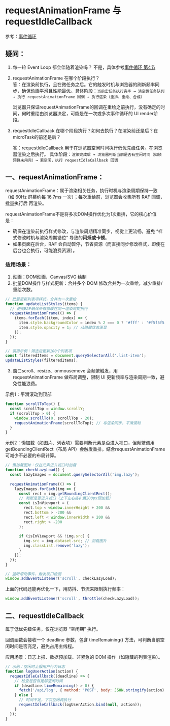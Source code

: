 # requestAnimationFrame 与 requestIdleCallback
参考：[事件循环](../JS/事件/event-loop.md)

## 疑问：
1. 每一轮 Event Loop 都会伴随着渲染吗？
    不是，具体参考[事件循环 第4节](../JS/事件/event-loop.md)
2. requestAnimationFrame 在哪个阶段执行？  
    答：在渲染前执行，且在微任务之后。它的触发时机与浏览器的刷新频率同步，确保动画平滑且性能最优。具体阶段：`当前宏任务执行完毕 → 清空微任务队列 → 执行 requestAnimationFrame 回调 → 执行渲染（重排、重绘、合成）`

    浏览器只保证requestAnimationFrame的回调在重绘之前执行，没有确定的时间，何时重绘由浏览器决定，可能是在一次或多次事件循环的 UI render阶段。

3. requestIdleCallback 在哪个阶段执行？如何去执行？在渲染前还是后？在 microTask的前还是后？

    答：requestIdleCallback 用于在浏览器空闲时间执行低优先级任务。在浏览器渲染之后执行。
    具体阶段：`渲染完成后 → 浏览器判断当前是否有空闲时间（如帧预算未用完）→ 若空闲，执行 requestIdleCallback 回调`

## 一、requestAnimationFrame：
requestAnimationFrame：属于渲染相关任务，执行时机与渲染周期保持一致（如 60Hz 屏幕约每 16.7ms 一次）；每次重绘前，浏览器会收集所有 RAF 回调，批量执行后 再渲染。

requestAnimationFrame不是将多次DOM操作优化为1次重排，它的核心价值是：
* 确保在渲染前执行样式修改，与渲染周期精准同步，视觉上更流畅，避免 “样式修改时机与渲染周期错位” 导致的**闪烁或卡顿**。
* 如果页面在后台，RAF 会自动暂停，节省资源（而直接同步修改样式，即使在后台也会执行，可能浪费资源）。

### 适用场景：
1. 动画：DOM动画、Canvas/SVG 绘制
2. 批量DOM操作与样式更新：合并多个 DOM 修改合并为一次重绘，减少重排/重绘次数。
```js
// 批量更新列表项样式，合并为一次重绘
function updateListStyles(items) {
  // 使用RAF确保所有修改在同一渲染周期执行
  requestAnimationFrame(() => {
    items.forEach((item, index) => {
      item.style.backgroundColor = index % 2 === 0 ? '#fff' : '#f5f5f5';
      item.style.opacity = 1; // 从隐藏状态渐显
    });
  });
}

// 调用示例：筛选后更新100个列表项
const filteredItems = document.querySelectorAll('.list-item');
updateListStyles(filteredItems);
```

3. 窗口scroll、resize、onmousemove 会频繁触发，用 requestAnimationFrame 做布局调整，限制 UI 更新频率与渲染周期一致，避免性能浪费。

示例1：平滑滚动到顶部
```js
function scrollToTop() {
  const scrollTop = window.scrollY;
  if (scrollTop > 0) {
    window.scrollTo(0, scrollTop - 20);
    requestAnimationFrame(scrollToTop); // 与渲染同步，平滑滚动
  }
}
```

示例2：懒加载（如图片、列表项）需要判断元素是否进入视口，但频繁调用getBoundingClientRect（布局 API）会触发重排。结合requestAnimationFrame可减少不必要的布局计算。
```js
// 懒加载图片：仅在元素进入视口时加载
function checkLazyLoad() {
  const lazyImages = document.querySelectorAll('img.lazy');
  
  requestAnimationFrame(() => {
    lazyImages.forEach(img => {
      const rect = img.getBoundingClientRect();
      // 判断是否进入视口（上下左右各扩展200px预加载）
      const isInViewport = (
        rect.top < window.innerHeight + 200 &&
        rect.bottom > -200 &&
        rect.left < window.innerWidth + 200 &&
        rect.right > -200
      );
      
      if (isInViewport && !img.src) {
        img.src = img.dataset.src; // 加载图片
        img.classList.remove('lazy');
      }
    });
  });
}

// 监听滚动事件，触发视口检测
window.addEventListener('scroll', checkLazyLoad);
```

上面的代码还能再优化一下，用防抖、节流来限制执行频率：
```js
window.addEventListener('scroll', throttle(checkLazyLoad));
```

## 二、requestIdleCallback
属于低优先级任务，仅在浏览器 “空闲期” 执行。

回调函数会接收一个 deadline 参数，包含 timeRemaining() 方法，可判断当前空闲时间是否充足，避免占用主线程。

应用场景：日志上报、数据预加载、非紧急的 DOM 操作（如隐藏的列表渲染）。
```js
// 示例：空闲时上报用户行为日志
function logUserAction(action) {
  requestIdleCallback((deadline) => {
    // 检查是否有足够空闲时间
    if (deadline.timeRemaining() > 0) {
      fetch('/api/log', { method: 'POST', body: JSON.stringify(action) });
    } else {
      // 时间不足，下次空闲再执行
      requestIdleCallback(logUserAction.bind(null, action));
    }
  });
}
```


